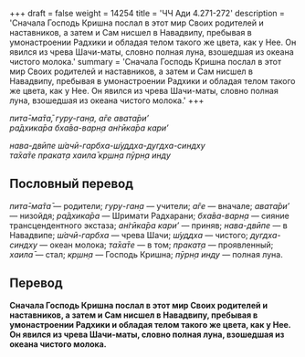 +++
draft = false
weight = 14254
title = 'ЧЧ Ади 4.271-272'
description = 'Сначала Господь Кришна послал в этот мир Своих родителей и наставников, а затем и Сам нисшел в Навадвипу, пребывая в умонастроении Радхики и обладая телом такого же цвета, как у Нее. Он явился из чрева Шачи-маты, словно полная луна, взошедшая из океана чистого молока.'
summary = 'Сначала Господь Кришна послал в этот мир Своих родителей и наставников, а затем и Сам нисшел в Навадвипу, пребывая в умонастроении Радхики и обладая телом такого же цвета, как у Нее. Он явился из чрева Шачи-маты, словно полная луна, взошедшая из океана чистого молока.'
+++

_пита̄-ма̄та̄, гуру-ган̣а, а̄ге авата̄ри’  
ра̄дхика̄ра бха̄ва-варн̣а ан̇гӣка̄ра кари’_

_нава-двӣпе ш́ачӣ-гарбха-ш́уддха-дугдха-синдху  
та̄ха̄те пракат̣а хаила̄ кр̣шн̣а пӯрн̣а инду_

## Пословный перевод

_пита̄_\-_ма̄та̄_ — родители; _гуру_\-_ган̣а_ — учители; _а̄ге_ — вначале; _авата̄ри’_ — низойдя; _ра̄дхика̄ра_ — Шримати Радхарани; _бха̄ва_\-_варн̣а_ — сияние трансцендентного экстаза; _ан̇гӣка̄ра_ _кари’_ — приняв; _нава_\-_двӣпе_ — в Навадвипе; _ш́ачӣ_\-_гарбха_ — чрева Шачи; _ш́уддха_ — чистого; _дугдха_\-_синдху_ — океан молока; _та̄ха̄те_ — в том; _пракат̣а_ — проявленный; _хаила̄_ — стал; _кр̣шн̣а_ — Господь Кришна; _пӯрн̣а_ _инду_ — полная луна.

## Перевод

**Сначала Господь Кришна послал в этот мир Своих родителей и наставников, а затем и Сам нисшел в Навадвипу, пребывая в умонастроении Радхики и обладая телом такого же цвета, как у Нее. Он явился из чрева Шачи-маты, словно полная луна, взошедшая из океана чистого молока.**
